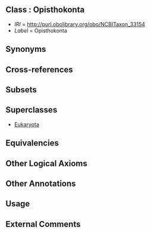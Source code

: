 
## Class : Opisthokonta

 * *IRI* = http://purl.obolibrary.org/obo/NCBITaxon_33154
 * *Label* = Opisthokonta

## Synonyms


## Cross-references


## Subsets


## Superclasses

 * [Eukaryota](../../NCBITaxon/59/NCBITaxon_2759.md)

## Equivalencies


## Other Logical Axioms


## Other Annotations


## Usage


## External Comments

